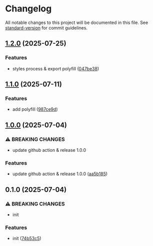 # Changelog

All notable changes to this project will be documented in this file. See [standard-version](https://github.com/conventional-changelog/standard-version) for commit guidelines.

## [1.2.0](https://github.com/zcWSR/ansi-to-web-style/compare/v1.1.0...v1.2.0) (2025-07-25)


### Features

* styles process & export polyfill ([047be38](https://github.com/zcWSR/ansi-to-web-style/commit/047be3837d60c9a48885cabd2720b7ecd4c66140))

## [1.1.0](https://github.com/zcWSR/ansi-to-web-style/compare/v1.0.0...v1.1.0) (2025-07-11)


### Features

* add polyfill ([987ce9d](https://github.com/zcWSR/ansi-to-web-style/commit/987ce9d396dbc78a2c9964bd83026f53b9cda87f))

## [1.0.0](https://github.com/zcWSR/ansi-to-web-style/compare/v0.1.0...v1.0.0) (2025-07-04)


### ⚠ BREAKING CHANGES

* update github action & release 1.0.0

### Features

* update github action & release 1.0.0 ([aa5b185](https://github.com/zcWSR/ansi-to-web-style/commit/aa5b185135bdbe31f023706141c23d56e71772e1))

## 0.1.0 (2025-07-04)


### ⚠ BREAKING CHANGES

* init

### Features

* init ([74b53c5](https://github.com/zcWSR/ansi-to-web-style/commit/74b53c5ec0a9422b9fe41ce5895a0a4d7268e24d))
